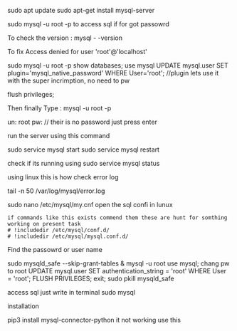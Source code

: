 


sudo apt update 
sudo apt-get install mysql-server

sudo mysql -u root -p    to access sql if for got passowrd



To check the version : 
mysql - -version 

To fix Access denied for user 'root'@'localhost'

sudo mysql -u root -p 
show databases; 
use mysql 
UPDATE mysql.user SET plugin='mysql_native_password' WHERE User='root';  //plugin lets use it with the super incrimption, no need to pw

flush privileges; 

Then finally Type :
mysql -u root -p 



un: root
pw: // their is no password just press enter



run the server using  this command 

sudo service mysql start
sudo service mysql restart

check if its running using 
sudo service mysql status

using linux this is how check error log

tail -n 50 /var/log/mysql/error.log


sudo nano /etc/mysql/my.cnf  open the sql confi in lunux   

    if commands like this exists commend them these are hunt for somthing working on present task
    # !includedir /etc/mysql/conf.d/
    # !includedir /etc/mysql/mysql.conf.d/







Find the passowrd or user name 

sudo mysqld_safe --skip-grant-tables &
mysql -u root
use mysql;
chang pw to root 
UPDATE mysql.user SET authentication_string = 'root' WHERE User = 'root';
FLUSH PRIVILEGES;
exit;
sudo pkill mysqld_safe


access sql just write in terminal 
sudo mysql


installation

pip3 install mysql-connector-python     it not working use this


